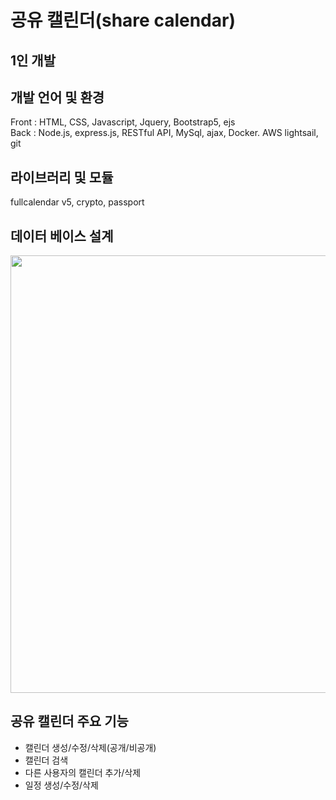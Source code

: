 # 공유 캘린더(share calendar)

## 1인 개발

## 개발 언어 및 환경
Front : HTML, CSS, Javascript, Jquery, Bootstrap5, ejs<br>
Back : Node.js, express.js, RESTful API, MySql, ajax, Docker. AWS lightsail, git

## 라이브러리 및 모듈
fullcalendar v5, crypto, passport

## 데이터 베이스 설계
<img src="https://user-images.githubusercontent.com/61386041/126887433-18f05a3a-1dcb-4427-8812-26fadab608df.PNG" width="700">

## 공유 캘린더 주요 기능
- 캘린더 생성/수정/삭제(공개/비공개)
- 캘린더 검색
- 다른 사용자의 캘린더 추가/삭제
- 일정 생성/수정/삭제
